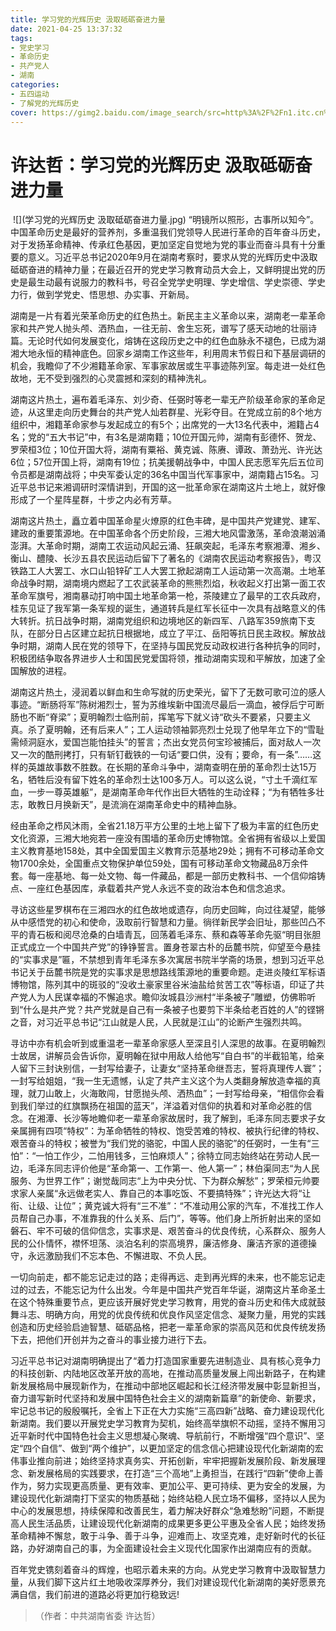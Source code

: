 ```yaml
---
title: 学习党的光辉历史 汲取砥砺奋进力量
date: 2021-04-25 13:37:32
tags:
- 党史学习
- 革命历史
- 共产党人
- 湖南
categories:
- 五四运动
- 了解党的光辉历史
cover: https://gimg2.baidu.com/image_search/src=http%3A%2F%2Fn1.itc.cn%2Fimg8%2Fwb%2Frecom%2F2016%2F07%2F03%2F146755515821842947.JPEG&refer=http%3A%2F%2Fn1.itc.cn&app=2002&size=f9999,10000&q=a80&n=0&g=0n&fmt=jpeg?sec=1623244962&t=5d2ba9117f00304a971f10dd92b9845a
---
```


# 许达哲：学习党的光辉历史 汲取砥砺奋进力量

​		![](学习党的光辉历史 汲取砥砺奋进力量.jpg)
		“明镜所以照形，古事所以知今”。中国革命历史是最好的营养剂，多重温我们党领导人民进行革命的百年奋斗历史，对于发扬革命精神、传承红色基因，更加坚定自觉地为党的事业而奋斗具有十分重要的意义。习近平总书记2020年9月在湖南考察时，要求从党的光辉历史中汲取砥砺奋进的精神力量；在最近召开的党史学习教育动员大会上，又鲜明提出党的历史是最生动最有说服力的教科书，号召全党学史明理、学史增信、学史崇德、学史力行，做到学党史、悟思想、办实事、开新局。

湖南是一片有着光荣革命历史的红色热土。新民主主义革命以来，湖南老一辈革命家和共产党人抛头颅、洒热血，一往无前、舍生忘死，谱写了感天动地的壮丽诗篇。无论时代如何发展变化，熔铸在这段历史之中的红色血脉永不褪色，已成为湖湘大地永恒的精神底色。回家乡湖南工作这些年，利用周末节假日和下基层调研的机会，我瞻仰了不少湘籍革命家、军事家故居或生平事迹陈列室。每走进一处红色故地，无不受到强烈的心灵震撼和深刻的精神洗礼。

湖南这片热土，遍布着毛泽东、刘少奇、任弼时等老一辈无产阶级革命家的革命足迹，从这里走向历史舞台的共产党人灿若群星、光彩夺目。在党成立前的8个地方组织中，湘籍革命家参与发起成立的有5个；出席党的一大13名代表中，湘籍占4名；党的“五大书记”中，有3名是湖南籍；10位开国元帅，湖南有彭德怀、贺龙、罗荣桓3位；10位开国大将，湖南有粟裕、黄克诚、陈赓、谭政、萧劲光、许光达6位；57位开国上将，湖南有19位；抗美援朝战争中，中国人民志愿军先后五位司令员都是湖南战将；中央军委认定的36名中国当代军事家中，湖南籍占15名。习近平总书记来湘调研时深情讲到，开国的这一批革命家在湖南这片土地上，就好像形成了一个星阵星群，十步之内必有芳草。

湖南这片热土，矗立着中国革命星火燎原的红色丰碑，是中国共产党建党、建军、建政的重要策源地。在中国革命各个历史阶段，三湘大地风雷激荡，革命浪潮汹涌澎湃。大革命时期，湖南工农运动风起云涌、狂飙突起，毛泽东考察湘潭、湘乡、衡山、醴陵、长沙五县农民运动后留下了著名的《湖南农民运动考察报告》，粤汉铁路工人大罢工、水口山铅锌矿工人大罢工掀起湖南工人运动第一次高潮。土地革命战争时期，湖南境内燃起了工农武装革命的熊熊烈焰，秋收起义打出第一面工农革命军旗号，湘南暴动打响中国土地革命第一枪，茶陵建立了最早的工农兵政府，桂东见证了我军第一条军规的诞生，通道转兵是红军长征中一次具有战略意义的伟大转折。抗日战争时期，湖南党组织和边境地区的新四军、八路军359旅南下支队，在部分日占区建立起抗日根据地，成立了平江、岳阳等抗日民主政权。解放战争时期，湖南人民在党的领导下，在坚持与国民党反动政权进行各种抗争的同时，积极团结争取各界进步人士和国民党爱国将领，推动湖南实现和平解放，加速了全国解放的进程。

湖南这片热土，浸润着以鲜血和生命写就的历史荣光，留下了无数可歌可泣的感人事迹。“断肠将军”陈树湘烈士，誓为苏维埃新中国流尽最后一滴血，被俘后宁可断肠也不断“脊梁”；夏明翰烈士临刑前，挥笔写下就义诗“砍头不要紧，只要主义真。杀了夏明翰，还有后来人”；工人运动领袖郭亮烈士兑现了他早年立下的“雪耻需倾洞庭水，爱国岂能怕挂头”的誓言；杰出女党员何宝珍被捕后，面对敌人一次又一次的酷刑拷打，只有斩钉截铁的一句话“要口供，没有；要命，有一条”……这样的英雄故事数不胜数。在长期的革命斗争中，湖南查明在册的革命烈士达15万名，牺牲后没有留下姓名的革命烈士达100多万人。可以这么说，“寸土千滴红军血，一步一尊英雄躯”，是湖南革命年代作出巨大牺牲的生动诠释；“为有牺牲多壮志，敢教日月换新天”，是流淌在湖南革命史中的精神血脉。

经由革命之栉风沐雨，全省21.18万平方公里的土地上留下了极为丰富的红色历史文化资源，三湘大地宛若一座没有围墙的革命历史博物馆。全省拥有省级以上爱国主义教育基地158处，其中全国爱国主义教育示范基地29处；拥有不可移动革命文物1700余处，全国重点文物保护单位59处，国有可移动革命文物藏品8万余件套。每一座基地、每一处文物、每一件藏品，都是一部历史教科书、一个信仰熔铸点、一座红色基因库，承载着共产党人永远不变的政治本色和信念追求。

寻访这些星罗棋布在三湘四水的红色故地或遗存，向历史回眸，向过往凝望，能够从中感悟党的初心和使命，汲取前行智慧和力量。徜徉新民学会旧址，那些凹凸不平的青石板和阅尽沧桑的白墙青瓦，回荡着毛泽东、蔡和森等革命先驱“明目张胆正式成立一个中国共产党”的铮铮誓言。置身苍翠古朴的岳麓书院，仰望至今悬挂的“实事求是”匾，不禁想到青年毛泽东多次寓居书院半学斋的场景，想到习近平总书记关于岳麓书院是党的实事求是思想路线策源地的重要命题。走进炎陵红军标语博物馆，陈列其中的斑驳的“没收土豪家里谷米油盐给贫苦工农”等标语，印证了共产党人为人民谋幸福的不懈追求。瞻仰汝城县沙洲村“半条被子”雕塑，仿佛聆听到“什么是共产党？共产党就是自己有一条被子也要剪下半条给老百姓的人”的铿锵之音，对习近平总书记“江山就是人民，人民就是江山”的论断产生强烈共鸣。

寻访中亦有机会听到或重温老一辈革命家感人至深且引人深思的故事。在夏明翰烈士故居，讲解员会告诉你，夏明翰在狱中用敌人给他写“自白书”的半截铅笔，给亲人留下三封诀别信，一封写给妻子，让妻女“坚持革命继吾志，誓将真理传人寰”；一封写给姐姐，“我一生无遗憾，认定了共产主义这个为人类翻身解放造幸福的真理，就刀山敢上，火海敢闯，甘愿抛头颅、洒热血”；一封写给母亲，“相信你会看到我们举过的红旗飘扬在祖国的蓝天”，洋溢着对信仰的执着和对革命必胜的信念。在湘潭、长沙等地瞻仰老一辈革命家故居时，我了解到，毛泽东同志要求子女亲属拥有四项“特权”：为革命牺牲的特权、饱受苦难的特权、被执行纪律的特权、艰苦奋斗的特权；被誉为“我们党的骆驼，中国人民的骆驼”的任弼时，一生有“三怕”：“一怕工作少，二怕用钱多，三怕麻烦人”；徐特立同志始终站在劳动人民一边，毛泽东同志评价他是“革命第一、工作第一、他人第一”；林伯渠同志“为人民服务、为世界工作”；谢觉哉同志“上为中央分忧、下为群众解愁”；罗荣桓元帅要求家人亲属“永远做老实人、靠自己的本事吃饭、不要搞特殊”；许光达大将“让衔、让级、让位”；黄克诚大将有“三不准”：“不准动用公家的汽车，不准找工作人员帮自己办事，不准靠我的什么关系、后门”，等等。他们身上所折射出来的坚如磐石、牢不可破的信仰信念，实事求是、艰苦奋斗的优良传统，心系群众、服务人民的公仆情怀，襟怀坦荡、淡泊名利的崇高境界，廉洁修身、廉洁齐家的道德操守，永远激励我们不忘本色、不懈进取、不负人民。

一切向前走，都不能忘记走过的路；走得再远、走到再光辉的未来，也不能忘记走过的过去，不能忘记为什么出发。今年是中国共产党百年华诞，湖南这片革命圣土在这个特殊重要节点，更应该开展好党史学习教育，用党的奋斗历史和伟大成就鼓舞斗志、明确方向，用党的优良传统和优良作风坚定信念、凝聚力量，用党的实践创造和历史经验启迪智慧、砥砺品格，把老一辈革命家的崇高风范和优良传统发扬下去，把他们开创并为之奋斗的事业接力进行下去。

习近平总书记对湖南明确提出了“着力打造国家重要先进制造业、具有核心竞争力的科技创新、内陆地区改革开放的高地，在推动高质量发展上闯出新路子，在构建新发展格局中展现新作为，在推动中部地区崛起和长江经济带发展中彰显新担当，奋力谱写新时代坚持和发展中国特色社会主义的湖南新篇章”的新使命、新要求，牢记总书记的殷殷嘱托，全省上下正在大力实施“三高四新”战略、奋力建设现代化新湖南。我们要以开展党史学习教育为契机，始终高举旗帜不动摇，坚持不懈用习近平新时代中国特色社会主义思想凝心聚魂、导航前行，不断增强“四个意识”、坚定“四个自信”、做到“两个维护”，以更加坚定的信念信心把建设现代化新湖南的宏伟事业推向前进；始终坚持求真务实、开拓创新，牢牢把握新发展阶段、新发展理念、新发展格局的实践要求，在打造“三个高地”上勇担当，在践行“四新”使命上善作为，努力实现更高质量、更有效率、更加公平、更可持续、更为安全的发展，为建设现代化新湖南打下坚实的物质基础；始终站稳人民立场不偏移，坚持以人民为中心的发展思想，持续保障和改善民生，着力解决好群众“急难愁盼”问题，不断提高人民生活品质，让建设现代化新湖南的成果更多更公平惠及全省人民；始终发扬革命精神不懈怠，敢于斗争、善于斗争，迎难而上、攻坚克难，走好新时代的长征路，办好湖南自己的事，为全面建设社会主义现代化国家作出湖南应有的贡献。

百年党史镌刻着奋斗的辉煌，也昭示着未来的方向。从党史学习教育中汲取智慧力量，从我们脚下这片红土地吸收深厚养分，我们对建设现代化新湖南的美好愿景充满自信，我们前进的道路必将更加行稳致远!

> （作者：中共湖南省委 许达哲）
